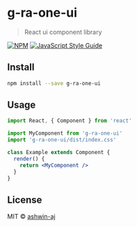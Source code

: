 # g-ra-one-ui

> React ui component library

[![NPM](https://img.shields.io/npm/v/g-ra-one-ui.svg)](https://www.npmjs.com/package/g-ra-one-ui) [![JavaScript Style Guide](https://img.shields.io/badge/code_style-standard-brightgreen.svg)](https://standardjs.com)

## Install

```bash
npm install --save g-ra-one-ui
```

## Usage

```jsx
import React, { Component } from 'react'

import MyComponent from 'g-ra-one-ui'
import 'g-ra-one-ui/dist/index.css'

class Example extends Component {
  render() {
    return <MyComponent />
  }
}
```

## License

MIT © [ashwin-aj](https://github.com/ashwin-aj)
